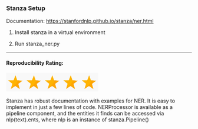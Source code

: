 ### Stanza Setup

Documentation: https://stanfordnlp.github.io/stanza/ner.html

1. Install stanza in a virtual environment

2. Run stanza_ner.py

----------------

#### Reproducibility Rating:

<img src="../../star_clip.jpg" alt="Star" width="50" height="50"><img src="../../star_clip.jpg" alt="Star" width="50" height="50"><img src="../../star_clip.jpg" alt="Star" width="50" height="50"><img src="../../star_clip.jpg" alt="Star" width="50" height="50"><img src="../../star_clip.jpg" alt="Star" width="50" height="50">

Stanza has robust documentation with examples for NER. It is easy to implement in just a few lines of code. NERProcessor is available as a pipeline component, and the entities it finds can be accessed via nlp(text).ents, where nlp is an instance of stanza.Pipeline()
